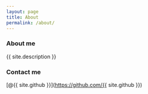 ```yaml
---
layout: page
title: About
permalink: /about/
---
```


### About me

{{ site.description }}

### Contact me

[@{{ site.github }}](https://github.com/{{ site.github }})
